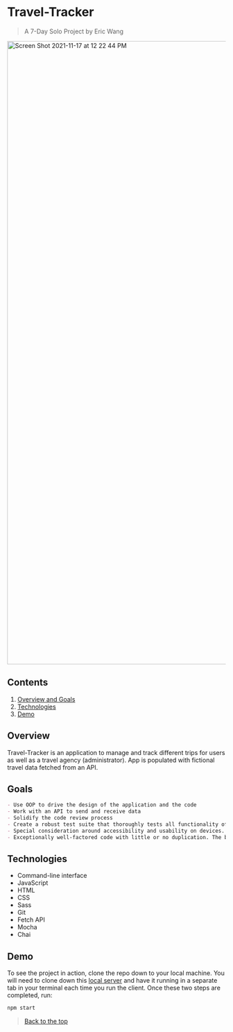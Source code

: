 # Travel-Tracker

> A 7-Day Solo Project by Eric Wang
<img width="1437" alt="Screen Shot 2021-11-17 at 12 22 44 PM" src="https://user-images.githubusercontent.com/87143658/142277177-f95f03e6-93e0-4c17-8034-c0daa498a7d2.png">


## Contents
1. [Overview and Goals](#overview)
1. [Technologies](#technologies)
1. [Demo](#demo)

## Overview

Travel-Tracker is an application to manage and track different trips for users as well as a travel agency (administrator). App is populated with fictional travel data fetched from an API.

## Goals

``` Markdown
- Use OOP to drive the design of the application and the code
- Work with an API to send and receive data
- Solidify the code review process
- Create a robust test suite that thoroughly tests all functionality of a client-side application
- Special consideration around accessibility and usability on devices. Lighthouse accessibility audit is at a 100%
- Exceptionally well-factored code with little or no duplication. The business-logic code driving functionality is cleanly separated from rendering, view-related code. Excellent usage of fetch and updates DOM based on results of network requests. Handles all scenarios for error handling.
```

## Technologies

  - Command-line interface
  - JavaScript
  - HTML
  - CSS
  - Sass
  - Git
  - Fetch API
  - Mocha
  - Chai

## Demo

To see the project in action, clone the repo down to your local machine. You will need to clone down this [local server](https://github.com/turingschool-examples/travel-tracker-api) and have it running in a separate tab in your terminal each time you run the client. Once these two steps are completed, run:

```bash
npm start
```

 > [Back to the top](#Travel-Tracker)

